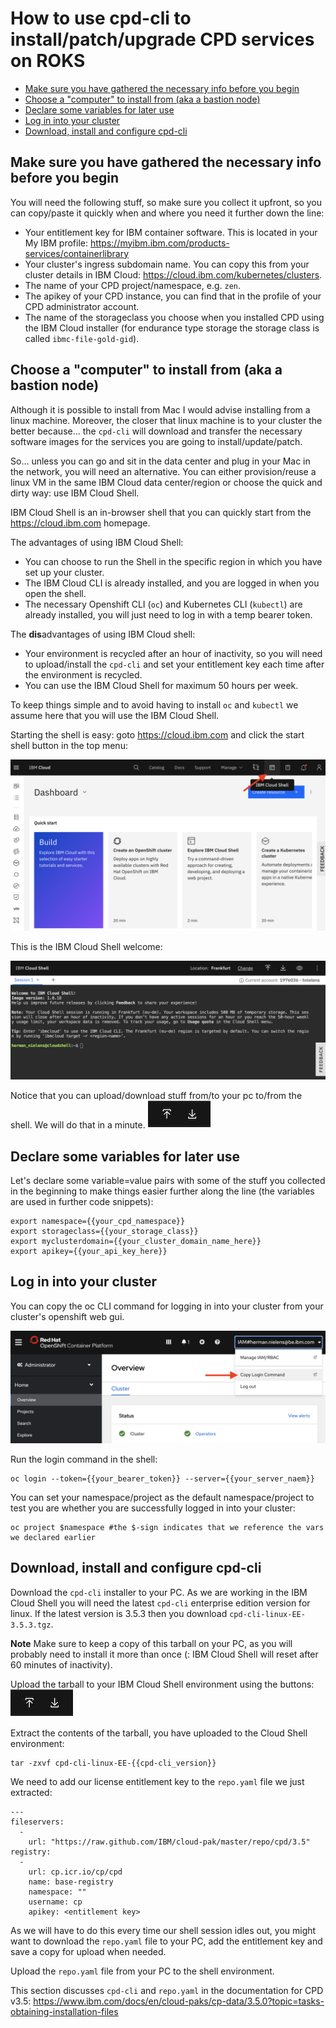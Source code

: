 # How to use cpd-cli to install/patch/upgrade CPD services on ROKS

- [Make sure you have gathered the necessary info before you begin](#make-sure-you-have-gathered-the-necessary-info-before-you-begin)
- [Choose a "computer" to install from (aka a bastion node)](#choose-a-computer-to-install-from-aka-a-bastion-node)
- [Declare some variables for later use](#declare-some-variables-for-later-use)
- [Log in into your cluster](#log-in-into-your-cluster)
- [Download, install and configure cpd-cli](#download-install-and-configure-cpd-cli)

## Make sure you have gathered the necessary info before you begin
You will need the following stuff, so make sure you collect it upfront, so you can copy/paste it quickly when and where you need it further down the line:

- Your entitlement key for IBM container software. This is located in your My IBM profile: https://myibm.ibm.com/products-services/containerlibrary
- Your cluster's ingress subdomain name. You can copy this from your cluster details in IBM Cloud: https://cloud.ibm.com/kubernetes/clusters.
- The name of your CPD project/namespace, e.g. `zen`.
- The apikey of your CPD instance, you can find that in the profile of your CPD administrator account.
- The name of the storageclass you choose when you installed CPD using the IBM Cloud installer (for endurance type storage the storage class is called `ibmc-file-gold-gid`).

## Choose a "computer" to install from (aka a bastion node)
Although it is possible to install from Mac I would advise installing from a linux machine. Moreover, the closer that linux machine is to your cluster the better because... the `cpd-cli` will download and transfer the necessary software images for the services you are going to install/update/patch.

So... unless you can go and sit in the data center and plug in your Mac in the network, you will need an alternative. You can either provision/reuse a linux VM in the same IBM Cloud data center/region or choose the quick and dirty way: use IBM Cloud Shell.

IBM Cloud Shell is an in-browser shell that you can quickly start from the https://cloud.ibm.com homepage.

The advantages of using IBM Cloud Shell:

- You can choose to run the Shell in the specific region in which you have set up your cluster.
- The IBM Cloud CLI is already installed, and you are logged in when you open the shell.
- The necessary Openshift CLI (`oc`) and Kubernetes CLI (`kubectl`) are already installed, you will just need to log in with a temp bearer token.

The **dis**advantages of using IBM Cloud shell:

- Your environment is recycled after an hour of inactivity, so you will need to upload/install the `cpd-cli` and set your entitlement key each time after the environment is recycled.
- You can use the IBM Cloud Shell for maximum 50 hours per week.

To keep things simple and to avoid having to install `oc` and `kubectl` we assume here that you will use the IBM Cloud Shell.

Starting the shell is easy: goto https://cloud.ibm.com and click the start shell button in the top menu:

![Start IBM Cloud Shell](images/ibm_cloud_shell.png)

This is the IBM Cloud Shell welcome:

![IBM Cloud Shell Welcom](images/ibm_cloud_shell_welcome.png)

Notice that you can upload/download stuff from/to your pc to/from the shell. We will do that in a minute.
![](images/upload-download.png)

## Declare some variables for later use
Let's declare some variable=value pairs with some of the stuff you collected in the beginning to make things easier further along the line (the variables are used in further code snippets):

```
export namespace={{your_cpd_namespace}}
export storageclass={{your_storage_class}}
export myclusterdomain={{your_cluster_domain_name_here}}
export apikey={{your_api_key_here}}
```

## Log in into your cluster
You can copy the oc CLI command for logging in into your cluster from your cluster's openshift web gui.

![Copy CLI Login Command](images/oc_login.png)

Run the login command in the shell:
```
oc login --token={{your_bearer_token}} --server={{your_server_naem}}
```
You can set your namespace/project as the default namespace/project to test you are whether you are successfully logged in into your cluster:
```
oc project $namespace #the $-sign indicates that we reference the vars we declared earlier
```

## Download, install and configure cpd-cli

Download the `cpd-cli` installer to your PC. As we are working in the IBM Cloud Shell you will need the latest `cpd-cli` enterprise edition version for linux. If the latest version is 3.5.3 then you download `cpd-cli-linux-EE-3.5.3.tgz`.

**Note**
Make sure to keep a copy of this tarball on your PC, as you will probably need to install it more than once (: IBM Cloud Shell will reset after 60 minutes of inactivity).

Upload the tarball to your IBM Cloud Shell environment using the buttons:
![](images/upload-download.png)

Extract the contents of the tarball, you have uploaded to the Cloud Shell environment:
```
tar -zxvf cpd-cli-linux-EE-{{cpd-cli_version}}
```
We need to add our license entitlement key to the `repo.yaml` file we just extracted:
```
---
fileservers:
  -
    url: "https://raw.github.com/IBM/cloud-pak/master/repo/cpd/3.5"
registry:
  -
    url: cp.icr.io/cp/cpd
    name: base-registry
    namespace: ""
    username: cp
    apikey: <entitlement key>
```
As we will have to do this every time our shell session idles out, you might want to download the `repo.yaml` file to your PC, add the entitlement key and save a copy for upload when needed.

Upload the `repo.yaml` file from your PC to the shell environment.

This section discusses `cpd-cli` and `repo.yaml` in the documentation for CPD v3.5: https://www.ibm.com/docs/en/cloud-paks/cp-data/3.5.0?topic=tasks-obtaining-installation-files
